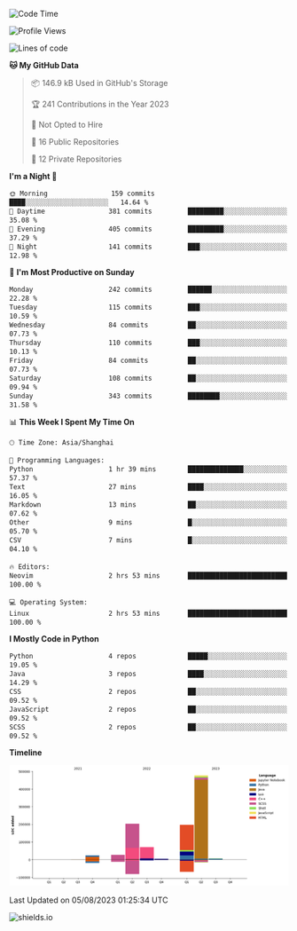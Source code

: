 <!--START_SECTION:waka-->
![Code Time](http://img.shields.io/badge/Code%20Time-316%20hrs%2026%20mins-blue)

![Profile Views](http://img.shields.io/badge/Profile%20Views-0-blue)

![Lines of code](https://img.shields.io/badge/From%20Hello%20World%20I%27ve%20Written-1.0%20million%20lines%20of%20code-blue)

**🐱 My GitHub Data** 

> 📦 146.9 kB Used in GitHub's Storage 
 > 
> 🏆 241 Contributions in the Year 2023
 > 
> 🚫 Not Opted to Hire
 > 
> 📜 16 Public Repositories 
 > 
> 🔑 12 Private Repositories 
 > 
**I'm a Night 🦉** 

```text
🌞 Morning                159 commits         ████░░░░░░░░░░░░░░░░░░░░░   14.64 % 
🌆 Daytime                381 commits         █████████░░░░░░░░░░░░░░░░   35.08 % 
🌃 Evening                405 commits         █████████░░░░░░░░░░░░░░░░   37.29 % 
🌙 Night                  141 commits         ███░░░░░░░░░░░░░░░░░░░░░░   12.98 % 
```
📅 **I'm Most Productive on Sunday** 

```text
Monday                   242 commits         ██████░░░░░░░░░░░░░░░░░░░   22.28 % 
Tuesday                  115 commits         ███░░░░░░░░░░░░░░░░░░░░░░   10.59 % 
Wednesday                84 commits          ██░░░░░░░░░░░░░░░░░░░░░░░   07.73 % 
Thursday                 110 commits         ███░░░░░░░░░░░░░░░░░░░░░░   10.13 % 
Friday                   84 commits          ██░░░░░░░░░░░░░░░░░░░░░░░   07.73 % 
Saturday                 108 commits         ██░░░░░░░░░░░░░░░░░░░░░░░   09.94 % 
Sunday                   343 commits         ████████░░░░░░░░░░░░░░░░░   31.58 % 
```


📊 **This Week I Spent My Time On** 

```text
🕑︎ Time Zone: Asia/Shanghai

💬 Programming Languages: 
Python                   1 hr 39 mins        ██████████████░░░░░░░░░░░   57.37 % 
Text                     27 mins             ████░░░░░░░░░░░░░░░░░░░░░   16.05 % 
Markdown                 13 mins             ██░░░░░░░░░░░░░░░░░░░░░░░   07.62 % 
Other                    9 mins              █░░░░░░░░░░░░░░░░░░░░░░░░   05.70 % 
CSV                      7 mins              █░░░░░░░░░░░░░░░░░░░░░░░░   04.10 % 

🔥 Editors: 
Neovim                   2 hrs 53 mins       █████████████████████████   100.00 % 

💻 Operating System: 
Linux                    2 hrs 53 mins       █████████████████████████   100.00 % 
```

**I Mostly Code in Python** 

```text
Python                   4 repos             █████░░░░░░░░░░░░░░░░░░░░   19.05 % 
Java                     3 repos             ████░░░░░░░░░░░░░░░░░░░░░   14.29 % 
CSS                      2 repos             ██░░░░░░░░░░░░░░░░░░░░░░░   09.52 % 
JavaScript               2 repos             ██░░░░░░░░░░░░░░░░░░░░░░░   09.52 % 
SCSS                     2 repos             ██░░░░░░░░░░░░░░░░░░░░░░░   09.52 % 
```



**Timeline**

![Lines of Code chart](https://raw.githubusercontent.com/kopp4/kopp4/main/assets/bar_graph.png)


 Last Updated on 05/08/2023 01:25:34 UTC
<!--END_SECTION:waka-->
![shields.io](https://img.shields.io/github/commit-activity/w/kopp4/kopp4?color=g&label=abusing%20bot&style=flat-square)
